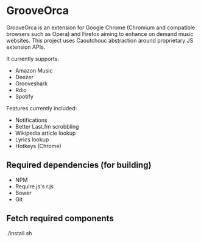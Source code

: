 GrooveOrca
==========

GrooveOrca is an extension for Google Chrome (Chromium and compatible browsers
such as Opera) and Firefox aiming to enhance on demand music websites. This
project uses Caoutchouc abstraction around proprietary JS extension APIs. 

It currently supports:

- Amazon Music
- Deezer
- Grooveshark
- Rdio
- Spotify

Features currently included:

- Notifications
- Better Last.fm scrobbling
- Wikipedia article lookup
- Lyrics lookup
- Hotkeys (Chrome)

Required dependencies (for building)
------------------------------------

- NPM
- Require.js's r.js
- Bower
- Git


Fetch required components
-------------------------

./install.sh

